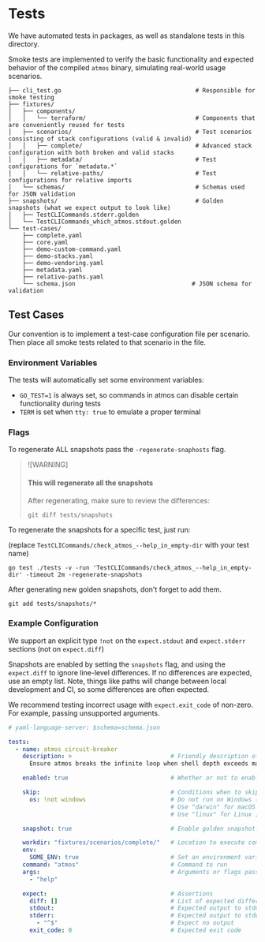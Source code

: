 # Tests

We have automated tests in packages, as well as standalone tests in this directory.

Smoke tests are implemented to verify the basic functionality and expected behavior of the compiled `atmos` binary, simulating real-world usage scenarios.

```shell
├── cli_test.go                                      # Responsible for smoke testing
├── fixtures/
│   ├── components/
│   │   └── terraform/                               # Components that are conveniently reused for tests
│   ├── scenarios/                                   # Test scenarios consisting of stack configurations (valid & invalid)
│   │   ├── complete/                                # Advanced stack configuration with both broken and valid stacks
│   │   ├── metadata/                                # Test configurations for `metadata.*`
│   │   └── relative-paths/                          # Test configurations for relative imports
│   └── schemas/                                     # Schemas used for JSON validation
├── snapshots/                                       # Golden snapshots (what we expect output to look like)
│   ├── TestCLICommands.stderr.golden
│   └── TestCLICommands_which_atmos.stdout.golden
└── test-cases/
    ├── complete.yaml
    ├── core.yaml
    ├── demo-custom-command.yaml
    ├── demo-stacks.yaml
    ├── demo-vendoring.yaml
    ├── metadata.yaml
    ├── relative-paths.yaml
    └── schema.json                                 # JSON schema for validation

```

## Test Cases

Our convention is to implement a test-case configuration file per scenario. Then place all smoke tests related to that scenario in the file.

### Environment Variables

The tests will automatically set some environment variables:

- `GO_TEST=1` is always set, so commands in atmos can disable certain functionality during tests
- `TERM` is set when `tty: true` to emulate a proper terminal

### Flags

To regenerate ALL snapshots pass the `-regenerate-snaphosts` flag.

> ![WARNING]
>
> #### This will regenerate all the snapshots
>
> After regenerating, make sure to review the differences:
>
> ```shell
> git diff tests/snapshots
> ```

To regenerate the snapshots for a specific test, just run:

(replace `TestCLICommands/check_atmos_--help_in_empty-dir` with your test name)

```shell
go test ./tests -v -run 'TestCLICommands/check_atmos_--help_in_empty-dir' -timeout 2m -regenerate-snapshots
```

After generating new golden snapshots, don't forget to add them.

```shell
git add tests/snapshots/*
```

### Example Configuration

We support an explicit type `!not` on the `expect.stdout` and `expect.stderr` sections (not on `expect.diff`)

Snapshots are enabled by setting the `snapshots` flag, and using the `expect.diff` to ignore line-level differences. If no differences are expected, use an empty list. Note, things like paths will change between local development and CI, so some differences are often expected.

We recommend testing incorrect usage with `expect.exit_code` of non-zero. For example, passing unsupported arguments.

```yaml
# yaml-language-server: $schema=schema.json

tests:
  - name: atmos circuit-breaker
    description: >                            # Friendly description of what this test is verifying
      Ensure atmos breaks the infinite loop when shell depth exceeds maximum (10).

    enabled: true                             # Whether or not to enable this check

    skip:                                     # Conditions when to skip
      os: !not windows                        # Do not run on Windows (e.g. PTY not supported)
                                              # Use "darwin" for macOS
                                              # Use "linux" for Linux ;)

    snapshot: true                            # Enable golden snapshot. Use together with `expect.diff`

    workdir: "fixtures/scenarios/complete/"   # Location to execute command
    env:
      SOME_ENV: true                          # Set an environment variable called "SOME_ENV"
    command: "atmos"                          # Command to run
    args:                                     # Arguments or flags passed to command
      - "help"

    expect:                                   # Assertions
      diff: []                                # List of expected differences
      stdout:                                 # Expected output to stdout or TTY. All TTY output is directed to stdout
      stderr:                                 # Expected output to stderr;
        - "^$"                                # Expect no output
      exit_code: 0                            # Expected exit code
```
